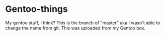 # Gentoo-things
My gentoo stuff, I think?
This is the branch of "master" aka I wasn't able to change the name from git. This was uploaded from my Gentoo box.
